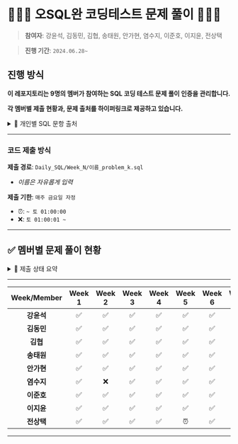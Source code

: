 # 👨🏻‍💻 오SQL완 코딩테스트 문제 풀이 🧑🏻‍💻
> **참여자**: 강윤석, 김동민, 김협, 송태원, 안가현, 염수지, 이준호, 이지윤, 전상택

> **진행 기간**: `2024.06.28~`


## 진행 방식
**이 레포지토리는 9명의 멤버가 참여하는 SQL 코딩 테스트 문제 풀이 인증을 관리합니다.**

**각 멤버별 제출 현황과, 문제 출처를 하이퍼링크로 제공하고 있습니다.**

<details>
  <summary>🔗 개인별 SQL 문항 출처</summary>
  <div markdown="1">

  ---
  1. **강윤석**: [Programmers SQL](https://school.programmers.co.kr/learn/challenges?tab=sql_practice_kit&ref=blog.selectfromuser.com)
     - 2 problems/week
  2. **김동민**: [Programmers SQL (Level 4, 5)](https://school.programmers.co.kr/learn/challenges?tab=sql_practice_kit&ref=blog.selectfromuser.com)
     - 3 problems/week
  3. **김협**: [Programmers SQL](https://school.programmers.co.kr/learn/challenges?tab=sql_practice_kit&ref=blog.selectfromuser.com), [HackerRank](https://www.hackerrank.com/domains/sql?ref=blog.selectfromuser.com)
     - 3 problems/week
  4. **송태원**: [Programmers SQL](https://school.programmers.co.kr/learn/challenges?tab=sql_practice_kit&ref=blog.selectfromuser.com), [HackerRank (Intermediate)](https://www.hackerrank.com/domains/sql?ref=blog.selectfromuser.com)
     - 2 problems/week
  5. **안가현**: [Programmers SQL](https://school.programmers.co.kr/learn/challenges?tab=sql_practice_kit&ref=blog.selectfromuser.com), [HackerRank (Basic + Intermediate)](https://www.hackerrank.com/domains/sql?ref=blog.selectfromuser.com)
     - 2 problems/week
  6. **염수지**: [Programmers SQL](https://school.programmers.co.kr/learn/challenges?tab=sql_practice_kit&ref=blog.selectfromuser.com)
     - 2 problems/week
  7. **이준호**: [Programmers SQL](https://school.programmers.co.kr/learn/challenges?tab=sql_practice_kit&ref=blog.selectfromuser.com), [HackerRank (Intermediate)](https://www.hackerrank.com/domains/sql?ref=blog.selectfromuser.com)
     - 3 problems/week
  8. **이지윤**: [Programmers SQL](https://school.programmers.co.kr/learn/challenges?tab=sql_practice_kit&ref=blog.selectfromuser.com), [HackerRank](https://www.hackerrank.com/domains/sql?ref=blog.selectfromuser.com)
     - 2 problems/week
  9.  **전상택**: [Programmers SQL](https://school.programmers.co.kr/learn/challenges?tab=sql_practice_kit&ref=blog.selectfromuser.com), [HackerRank (Intermediate)](https://www.hackerrank.com/domains/sql?ref=blog.selectfromuser.com)
      - 3 problems/week
  
  </div>
  </details>

---


### 코드 제출 방식
**제출 경로**: `Daily_SQL/Week_N/이름_problem_k.sql`
   - *이름은 자유롭게 입력*
  
**제출 기한**: `매주 금요일 자정`
   - ⏰: `~ 토 01:00:00`
   - ❌: `토 01:00:01 ~`
---

## ✅ 멤버별 문제 풀이 현황
<details>
  <summary> 🌈 제출 상태 요약</summary>
  <div markdown="1">
  
  ---

- **제출 완료**: ✅
- **지각 제출**: ⏰
- **미제출**: ❌
- [🐖 저금통 현황 확인하기](https://tartan-text-a3d.notion.site/SQL-acf9c7bf40a741d3b3b72a1948211162?pvs=4)
  
  </div>
  </details>

---


| Week/Member | Week 1 | Week 2 | Week 3 | Week 4 | Week 5 | Week 6 | Week 7 | Week 8 | Week 9 | Week 10 | Week 11 | Week 12 |
|:---------:|:------:|:------:|:------:|:------:|:------:|:------:|:------:|:------:|:------:|:-------:|:-------:|:-------:|
| **강윤석**    | ✅    | ✅    | ✅    | ✅    | ✅    | ✅    | [ ]    | [ ]    | [ ]    | [ ]     | [ ]     | [ ]     |
| **김동민**    | ✅    | ✅    | ✅    | ✅    | ✅    | ✅    | [ ]    | [ ]    | [ ]    | [ ]     | [ ]     | [ ]     |
| **김협**      | ✅    | ✅    | ✅    | ✅    | ✅    | ✅    | [ ]    | [ ]    | [ ]    | [ ]     | [ ]     | [ ]     |
| **송태원**    | ✅    | ✅    | ✅    | ✅    | ✅    | ✅    | [ ]    | [ ]    | [ ]    | [ ]     | [ ]     | [ ]     |
| **안가현**    | ✅    | ✅    | ✅    | ✅    | ✅    | ✅    | [ ]    | [ ]    | [ ]    | [ ]     | [ ]     | [ ]     |
| **염수지**    | ✅    | ❌    | ✅    | ✅    | ✅    | ✅    | [ ]    | [ ]    | [ ]    | [ ]     | [ ]     | [ ]     |
| **이준호**    | ✅    | ✅    | ✅    | ✅    | ✅    | ✅    | [ ]    | [ ]    | [ ]    | [ ]     | [ ]     | [ ]     |
| **이지윤**    | ✅    | ✅    | ✅    | ✅    | ✅    | ✅    | [ ]    | [ ]    | [ ]    | [ ]     | [ ]     | [ ]     |
| **전상택**    | ✅    | ✅    | ✅    | ✅    | ⏰    | ✅    | [ ]    | [ ]    | [ ]    | [ ]     | [ ]     | [ ]     |
---





